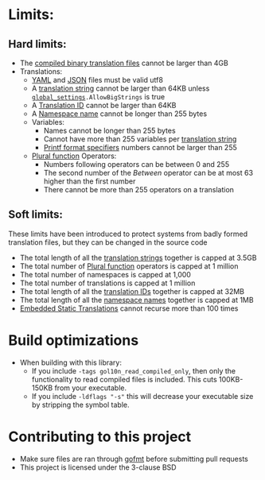 # Limits:
## Hard limits:
* The [compiled binary translation files](definitions.md#Compiled-binary-translation-files) cannot be larger than 4GB
* Translations:
	* [YAML](translation_files.md#YAML-files) and [JSON](translation_files.md#JSON-files) files must be valid utf8
	* A [translation string](definitions.md#Translation-strings) cannot be larger than 64KB unless <code>[global_settings](../README.md#Settings-file).AllowBigStrings</code> is true
	* A [Translation ID](definitions.md#Translation-IDs) cannot be larger than 64KB
	* A [Namespace name](definitions.md#Namespaces) cannot be longer than 255 bytes
	* Variables:
		* Names cannot be longer than 255 bytes
		* Cannot have more than 255 variables per [translation string](definitions.md#Translation-strings)
		* [Printf format specifiers](translation_files.md#Printf-format-specifiers) numbers cannot be larger than 255
	* [Plural function](language_get_functions.md#Plural-functions) Operators:
		* Numbers following operators can be between 0 and 255
		* The second number of the *Between* operator can be at most 63 higher than the first number
		* There cannot be more than 255 operators on a translation

## Soft limits:
These limits have been introduced to protect systems from badly formed translation files, but they can be changed in the source code
* The total length of all the [translation strings](definitions.md#Translation-strings) together is capped at 3.5GB
* The total number of [Plural function](language_get_functions.md#Plural-functions) operators is capped at 1 million
* The total number of namespaces is capped at 1,000
* The total number of translations is capped at 1 million
* The total length of all the [translation IDs](definitions.md#Translation-IDs) together is capped at 32MB
* The total length of all the [namespace names](definitions.md#Namespaces) together is capped at 1MB
* [Embedded Static Translations](translation_files.md#Embedded-Static-Translations) cannot recurse more than 100 times

# Build optimizations
* When building with this library:
	* If you include `-tags gol10n_read_compiled_only`, then only the functionality to read compiled files is included. This cuts 100KB-150KB from your executable.
	* If you include `-ldflags "-s"` this will decrease your executable size by stripping the symbol table.

# Contributing to this project
* Make sure files are ran through [gofmt](https://pkg.go.dev/cmd/gofmt) before submitting pull requests
* This project is licensed under the 3-clause BSD